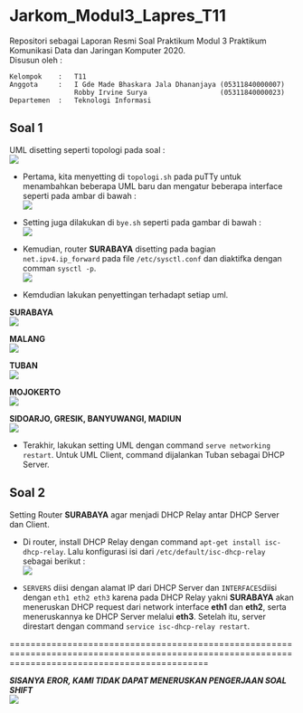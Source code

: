 # Jarkom_Modul3_Lapres_T11
Repositori sebagai Laporan Resmi Soal Praktikum Modul 3 Praktikum Komunikasi Data dan Jaringan Komputer 2020.\
Disusun oleh :
```
Kelompok    :   T11
Anggota     :   I Gde Made Bhaskara Jala Dhananjaya (05311840000007)
                Robby Irvine Surya                  (05311840000023)
Departemen  :   Teknologi Informasi
```
## Soal 1
UML disetting seperti topologi pada soal : \
![](https://github.com/Bhaskaraa/Jarkom_Modul3_Lapres_T11/blob/main/Modul3/uml%20template.png)

- Pertama, kita menyetting di `topologi.sh` pada puTTy untuk menambahkan beberapa UML baru dan mengatur beberapa interface seperti pada ambar di bawah : \
![](https://github.com/Bhaskaraa/Jarkom_Modul3_Lapres_T11/blob/main/Modul3/topolohi.png)

- Setting juga dilakukan di `bye.sh` seperti pada gambar di bawah : \
![](https://github.com/Bhaskaraa/Jarkom_Modul3_Lapres_T11/blob/main/Modul3/byw.png)

- Kemudian, router **SURABAYA** disetting pada bagian `net.ipv4.ip_forward` pada file `/etc/sysctl.conf` dan diaktifka dengan comman `sysctl -p`. \
![](https://github.com/Bhaskaraa/Jarkom_Modul3_Lapres_T11/blob/main/Modul3/0.png)

- Kemdudian lakukan penyettingan terhadapt setiap uml.

**SURABAYA** \
![](https://github.com/Bhaskaraa/Jarkom_Modul3_Lapres_T11/blob/main/Modul3/interfaces%20sby.png)

**MALANG** \
![](https://github.com/Bhaskaraa/Jarkom_Modul3_Lapres_T11/blob/main/Modul3/interfaces%20mlg.png)

**TUBAN** \
![](https://github.com/Bhaskaraa/Jarkom_Modul3_Lapres_T11/blob/main/Modul3/interface%20tuban.png)

**MOJOKERTO** \
![](https://github.com/Bhaskaraa/Jarkom_Modul3_Lapres_T11/blob/main/Modul3/interface%20mojokerto.png)

**SIDOARJO, GRESIK, BANYUWANGI, MADIUN** \
![](https://github.com/Bhaskaraa/Jarkom_Modul3_Lapres_T11/blob/main/Modul3/interfaces%20sdj%2C%20gr%2C%20bany%2C%20madn.png)

- Terakhir, lakukan setting UML dengan command `serve networking restart`. Untuk UML Client, command dijalankan Tuban sebagai DHCP Server.

## Soal 2
Setting Router **SURABAYA** agar menjadi DHCP Relay antar DHCP Server dan Client.

- Di router, install DHCP Relay dengan command `apt-get install isc-dhcp-relay`. Lalu konfigurasi isi dari `/etc/default/isc-dhcp-relay` sebagai berikut : \
![](https://github.com/Bhaskaraa/Jarkom_Modul3_Lapres_T11/blob/main/Modul3/2.png)

- `SERVERS` diisi dengan alamat IP dari DHCP Server dan `INTERFACES`diisi dengan `eth1 eth2 eth3` karena pada DHCP Relay yakni **SURABAYA** akan meneruskan DHCP request dari network interface **eth1** dan **eth2**, serta meneruskannya ke DHCP Server melalui **eth3**. Setelah itu, server direstart dengan command `service isc-dhcp-relay restart`.

==================================================================================================================================================

***SISANYA EROR, KAMI TIDAK DAPAT MENERUSKAN PENGERJAAN SOAL SHIFT*** \
![](https://github.com/Bhaskaraa/Jarkom_Modul3_Lapres_T11/blob/main/Modul3/erornya.png)
